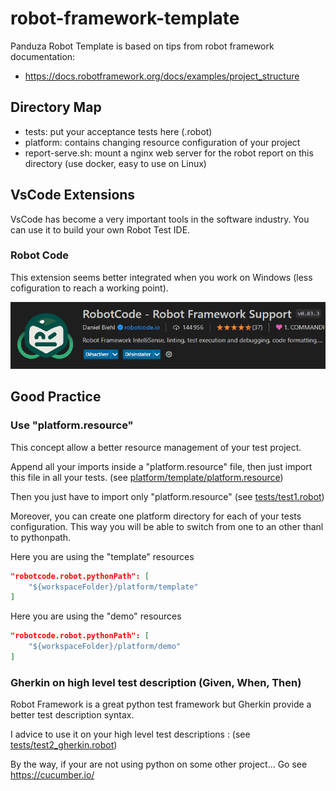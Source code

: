 # robot-framework-template

Panduza Robot Template is based on tips from robot framework documentation:

- https://docs.robotframework.org/docs/examples/project_structure

<!-- ---------------------------------------------------------------- -->
<!-- ---------------------------------------------------------------- -->
<!-- ---------------------------------------------------------------- -->

## Directory Map

- tests: put your acceptance tests here (.robot)
- platform: contains changing resource configuration of your project
- report-serve.sh: mount a nginx web server for the robot report on this directory (use docker, easy to use on Linux)

<!-- ---------------------------------------------------------------- -->
<!-- ---------------------------------------------------------------- -->
<!-- ---------------------------------------------------------------- -->

## VsCode Extensions

VsCode has become a very important tools in the software industry. You can use it to build your own Robot Test IDE.

### Robot Code

This extension seems better integrated when you work on Windows (less cofiguration to reach a working point).

![](./images/ext-robot-code.png)

<!-- ---------------------------------------------------------------- -->
<!-- ---------------------------------------------------------------- -->
<!-- ---------------------------------------------------------------- -->

## Good Practice

### Use "platform.resource"

This concept allow a better resource management of your test project.

Append all your imports inside a "platform.resource" file, then just import this file in all your tests. (see [platform/template/platform.resource](./platform/template/platform.resource))

Then you just have to import only "platform.resource" (see [tests/test1.robot](./tests/test1.robot))

Moreover, you can create one platform directory for each of your tests configuration. This way you will be able to switch from one to an other thanl to pythonpath.

Here you are using the "template" resources

```json
"robotcode.robot.pythonPath": [
    "${workspaceFolder}/platform/template"
]
```

Here you are using the "demo" resources

```json
"robotcode.robot.pythonPath": [
    "${workspaceFolder}/platform/demo"
]
```

### Gherkin on high level test description (Given, When, Then)

Robot Framework is a great python test framework but Gherkin provide a better test description syntax.

I advice to use it on your high level test descriptions : (see [tests/test2_gherkin.robot](./tests/test2_gherkin.robot))

By the way, if your are not using python on some other project... Go see https://cucumber.io/

